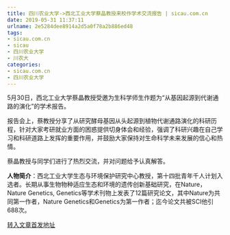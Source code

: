 ```yaml
---
title: 四川农业大学->西北工业大学蔡晶教授来校作学术交流报告 | sicau.com.cn
date: 2019-05-31 11:37:11
urlname: 2e5284dee8914a2d5a0f78a2b886ed48
tags: 
- sicau.com.cn
- sicau
- 四川农业大学
- 川农大
categories:
- sicau.com.cn
- 四川农业大学
---
```



5月30日，西北工业大学蔡晶教授受邀为生科学师生作题为“从基因起源到代谢通路的演化”的学术报告。

报告会上，蔡教授分享了从研究酵母基因从头起源到植物代谢通路演化的科研历程，针对大家考研就业方面的困惑提供切身体会和经验，强调了科研兴趣在自己学习和科研道路上发挥的重要作用，并鼓励大家保持对生命科学未来发展的信心和热情。

蔡晶教授与同学们进行了热烈交流，并对问题给予认真解答。

**人物简介**：西北工业大学生态与环境保护研究中心教授，第十四批青年千人计划入选者。长期从事生物物种适应生态和环境的遗传创新基础研究，在Nature，Nature Genetics, Genetics等学术刊物上发表了12篇研究论文，其中Nature为共同第一作者，Nature Genetics和Genetics为第一作者；迄今论文共被SCI他引688次。





[转入文章首发地址](https://news.sicau.edu.cn/info/1078/51836.htm)